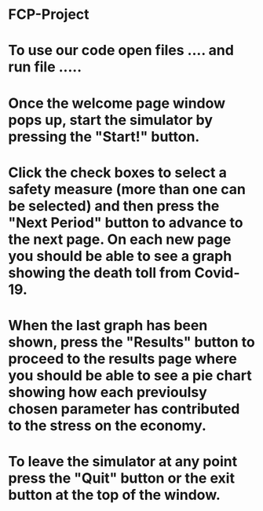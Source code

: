 # FCP-Project

# To use our code open files .... and run file .....
# Once the welcome page window pops up, start the simulator by pressing the "Start!" button. 
# Click the check boxes to select a safety measure (more than one can be selected) and then press the "Next Period" button to advance to the next page. On each new page you should be able to see a graph showing the death toll from Covid-19.
# When the last graph has been shown, press the "Results" button to proceed to the results page where you should be able to see a pie chart showing how each previoulsy chosen parameter has contributed to the stress on the economy. 
# To leave the simulator at any point press the "Quit" button or the exit button at the top of the window.
